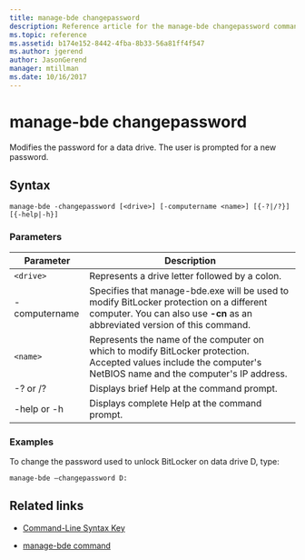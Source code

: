 ```yaml
---
title: manage-bde changepassword
description: Reference article for the manage-bde changepassword command, which modifies the password for a data drive.
ms.topic: reference
ms.assetid: b174e152-8442-4fba-8b33-56a81ff4f547
ms.author: jgerend
author: JasonGerend
manager: mtillman
ms.date: 10/16/2017
---
```


# manage-bde changepassword

Modifies the password for a data drive. The user is prompted for a new password.

## Syntax

```
manage-bde -changepassword [<drive>] [-computername <name>] [{-?|/?}] [{-help|-h}]
```

### Parameters

| Parameter | Description |
| --------- | ----------- |
| `<drive>` | Represents a drive letter followed by a colon. |
| -computername | Specifies that manage-bde.exe will be used to modify BitLocker protection on a different computer. You can also use **-cn** as an abbreviated version of this command. |
| `<name>` | Represents the name of the computer on which to modify BitLocker protection. Accepted values include the computer's NetBIOS name and the computer's IP address. |
| -? or /? | Displays brief Help at the command prompt. |
| -help or -h | Displays complete Help at the command prompt. |

### Examples

To change the password used to unlock BitLocker on data drive D, type:

```
manage-bde –changepassword D:
```

## Related links

- [Command-Line Syntax Key](command-line-syntax-key.md)

- [manage-bde command](manage-bde.md)

